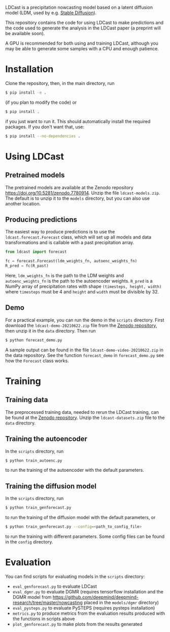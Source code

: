 LDCast is a precipitation nowcasting model based on a latent diffusion model (LDM, used by e.g. [Stable Diffusion](https://github.com/CompVis/stable-diffusion)).

This repository contains the code for using LDCast to make predictions and the code used to generate the analysis in the LDCast paper (a preprint will be available soon).

A GPU is recommended for both using and training LDCast, although you may be able to generate some samples with a CPU and enough patience.

# Installation

Clone the repository, then, in the main directory, run
```bash
$ pip install -e .
```
(if you plan to modify the code) or
```bash
$ pip install .
```
if you just want to run it. This should automatically install the required packages. If you don't want that, use:
```bash
$ pip install --no-dependencies .
```

# Using LDCast

## Pretrained models

The pretrained models are available at the Zenodo repository https://doi.org/10.5281/zenodo.7780914. Unzip the file `ldcast-models.zip`. The default is to unzip it to the `models` directory, but you can also use another location.

## Producing predictions

The easiest way to produce predictions is to use the `ldcast.forecast.Forecast` class, which will set up all models and data transformations and is callable with a past precipitation array.
```python
from ldcast import forecast

fc = forecast.Forecast(ldm_weights_fn, autoenc_weights_fn)
R_pred = fc(R_past)
```
Here, `ldm_weights_fn` is the path to the LDM weights and `autoenc_weights_fn` is the path to the autoencoder weights. `R_pred` is a NumPy array of precipitation rates with shape `(timesteps, height, width)` where `timesteps` must be 4 and `height` and `width` must be divisible by 32.

## Demo

For a practical example, you can run the demo in the `scripts` directory. First download the `ldcast-demo-20210622.zip` file from the [Zenodo repository](https://doi.org/10.5281/zenodo.7780914), then unzip it in the `data` directory. Then run
```bash
$ python forecast_demo.py
```
A sample output can be found in the file `ldcast-demo-video-20210622.zip` in the data repository. See the function `forecast_demo` in `forecast_demo.py` see how the `Forecast` class works.

# Training 

## Training data

The preprocessed training data, needed to rerun the LDCast training, can be found at the [Zenodo repository](https://doi.org/10.5281/zenodo.7780914). Unzip the `ldcast-datasets.zip` file to the `data` directory.

## Training the autoencoder

In the `scripts` directory, run
```bash
$ python train_autoenc.py
```
to run the training of the autoencoder with the default parameters.

## Training the diffusion model

In the `scripts` directory, run
```bash
$ python train_genforecast.py
```
to run the training of the diffusion model with the default parameters, or
```bash
$ python train_genforecast.py --config=<path_to_config_file>
```
to run the training with different parameters. Some config files can be found in the `config` directory.

# Evaluation

You can find scripts for evaluating models in the `scripts` directory:
* `eval_genforecast.py` to evaluate LDCast
* `eval_dgmr.py` to evaluate DGMR (requires tensorflow installation and the DGMR model from https://github.com/deepmind/deepmind-research/tree/master/nowcasting placed in the `models/dgmr` directory)
* `eval_pysteps.py` to evaluate PySTEPS (requires pysteps installation)
* `metrics.py` to produce metrics from the evaluation results produced with the functions in scripts above
* `plot_genforecast.py` to make plots from the results generated

